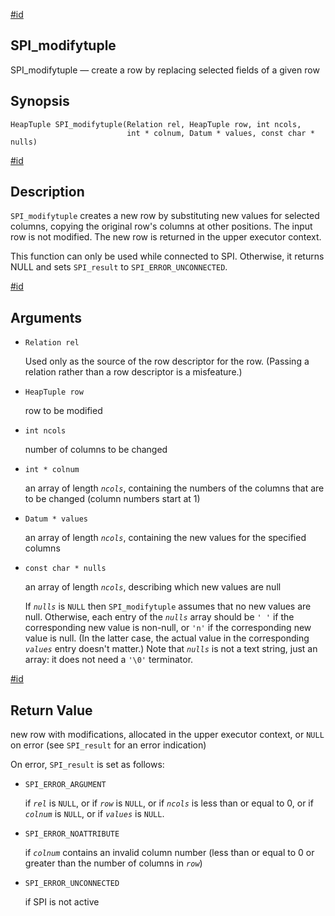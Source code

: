 [#id](#SPI-SPI-MODIFYTUPLE)

## SPI_modifytuple

SPI_modifytuple — create a row by replacing selected fields of a given row

## Synopsis

```
HeapTuple SPI_modifytuple(Relation rel, HeapTuple row, int ncols,
                          int * colnum, Datum * values, const char * nulls)
```

[#id](#id-1.8.12.10.11.5)

## Description

`SPI_modifytuple` creates a new row by substituting new values for selected columns, copying the original row's columns at other positions. The input row is not modified. The new row is returned in the upper executor context.

This function can only be used while connected to SPI. Otherwise, it returns NULL and sets `SPI_result` to `SPI_ERROR_UNCONNECTED`.

[#id](#id-1.8.12.10.11.6)

## Arguments

- `Relation rel`

  Used only as the source of the row descriptor for the row. (Passing a relation rather than a row descriptor is a misfeature.)

- `HeapTuple row`

  row to be modified

- `int ncols`

  number of columns to be changed

- `int * colnum`

  an array of length _`ncols`_, containing the numbers of the columns that are to be changed (column numbers start at 1)

- `Datum * values`

  an array of length _`ncols`_, containing the new values for the specified columns

- `const char * nulls`

  an array of length _`ncols`_, describing which new values are null

  If _`nulls`_ is `NULL` then `SPI_modifytuple` assumes that no new values are null. Otherwise, each entry of the _`nulls`_ array should be `' '` if the corresponding new value is non-null, or `'n'` if the corresponding new value is null. (In the latter case, the actual value in the corresponding _`values`_ entry doesn't matter.) Note that _`nulls`_ is not a text string, just an array: it does not need a `'\0'` terminator.

[#id](#id-1.8.12.10.11.7)

## Return Value

new row with modifications, allocated in the upper executor context, or `NULL` on error (see `SPI_result` for an error indication)

On error, `SPI_result` is set as follows:

- `SPI_ERROR_ARGUMENT`

  if _`rel`_ is `NULL`, or if _`row`_ is `NULL`, or if _`ncols`_ is less than or equal to 0, or if _`colnum`_ is `NULL`, or if _`values`_ is `NULL`.

- `SPI_ERROR_NOATTRIBUTE`

  if _`colnum`_ contains an invalid column number (less than or equal to 0 or greater than the number of columns in _`row`_)

- `SPI_ERROR_UNCONNECTED`

  if SPI is not active
